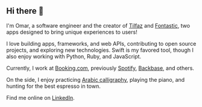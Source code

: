 ## Hi there 👋

I'm Omar, a software engineer and the creator of [Tilfaz](https://apps.apple.com/app/id1668359578) and [Fontastic](https://apps.apple.com/app/id1537294729), two apps designed to bring unique experiences to users!

I love building apps, frameworks, and web APIs, contributing to open source projects, and exploring new technologies. Swift is my favored tool, though I also enjoy working with Python, Ruby, and JavaScript.

Currently, I work at [Booking.com](https://booking.com), previously [Spotify](https://spotify.com), [Backbase](https://backbase.com), and others.

On the side, I enjoy practicing [Arabic calligraphy](https://www.omaralbeik.com/gallery), playing the piano, and hunting for the best espresso in town.

Find me online on [LinkedIn](https://www.linkedin.com/in/omaralbeik).
